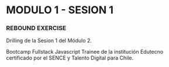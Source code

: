 # MODULO 1 - SESION 1
### REBOUND EXERCISE

Drilling de la Sesion 1 del Módulo 2.

Bootcamp Fullstack Javascript Trainee de la institución Edutecno certificado por el SENCE y Talento Digital para Chile.
